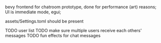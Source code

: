 bevy frontend for chatroom prototype, done for performance (art) reasons; UI is immediate mode, egui;

assets/Settings.toml should be present

TODO user list
TODO make sure multiple users receive each others' messages
TODO fun effects for chat messages
